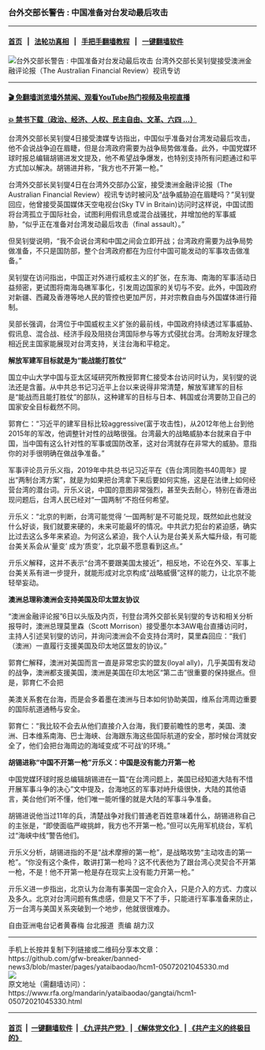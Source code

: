 ### 台外交部长警告 : 中国准备对台发动最后攻击
------------------------

#### [首页](https://github.com/gfw-breaker/banned-news3/blob/master/README.md) &nbsp;&nbsp;|&nbsp;&nbsp; [法轮功真相](https://github.com/begood0513/basic/blob/master/README.md)  &nbsp;&nbsp;|&nbsp;&nbsp; [手把手翻墙教程](https://github.com/gfw-breaker/guides/wiki)  &nbsp;&nbsp;|&nbsp;&nbsp; [一键翻墙软件](https://github.com/gfw-breaker/nogfw/blob/master/README.md)  



<div id="headerimg">
 <img alt="台外交部长警告 : 中国准备对台发动最后攻击" src="https://www.rfa.org/mandarin/yataibaodao/gangtai/hcm1-05072021045330.html/@@images/ff190bb5-6f04-41a6-8fdc-e48c78ef60f1.jpeg" title="台外交部长警告 : 中国准备对台发动最后攻击"/>
 <span class="lead_image_caption">
  台湾外交部长吴钊燮接受澳洲金融评论报（The Australian Financial Review）视讯专访
 </span>
 <!-- zoomattribute -->
</div>

<hr/>


#### [ 🎬  免翻墙浏览墙外禁闻、观看YouTube热门视频及电视直播](https://github.com/gfw-breaker/HelloWorld)

#### [ 💥  禁书下载（政治、经济、人权、民主自由、文革、六四 ...）](https://github.com/gfw-breaker/books/blob/master/README.md)

<div id="storytext">
 <p>
  台湾外交部长吴钊燮4日接受澳媒专访指出，中国似乎准备对台湾发动最后攻击，他不会说战争迫在眉睫，但是台湾政府需要为战争局势做准备。此外，中国党媒环球时报总编辑胡锡进发文提及，他不希望战争爆发，也特别支持所有问题通过和平方式加以解决。胡锡进并称，“我方也不开第一枪。”
 </p>
 <p>
  台湾外交部长吴钊燮4日在台湾外交部办公室，接受澳洲金融评论报（The Australian Financial Review）视讯专访时被问及“战争威胁迫在眉睫吗？”吴钊燮回应，他曾接受英国媒体天空电视台(Sky TV in Britain)访问时这样说，中国试图将台湾孤立于国际社会，试图利用假讯息或混合战骚扰，并增加他的军事威胁，“似乎正在准备对台湾发动最后攻击（final assault）。”
 </p>
 <p>
  但吴钊燮说明，“我不会说台湾和中国之间会立即开战；台湾政府需要为战争局势做准备，不只是国防部，整个台湾政府都在为应付中国可能发动的军事攻击做准备。”
 </p>
 <p>
 </p>
 <p>
  吴钊燮在访问指出，中国正对外进行威权主义的扩张，在东海、南海的军事活动日益频密，更试图将南海岛礁军事化，引发周边国家的关切与不安。此外，中国政府对新疆、西藏及香港等地人民的管控也更加严厉，并对宗教自由与外国媒体进行箝制。
 </p>
 <p>
 </p>
 <p>
  吴部长强调，台湾位于中国威权主义扩张的最前线，中国政府持续透过军事威胁、假讯息、混合战、经济手段及阻挠台湾国际参与等方式侵扰台湾。台湾盼友好理念相近民主国家能展现对台湾支持，关注台海和平稳定。
 </p>
 <p>
 </p>
 <p>
  <strong>
   解放军建军目标就是为“能战能打胜仗”
  </strong>
 </p>
 <p>
 </p>
 <p>
  国立中山大学中国与亚太区域研究所教授郭育仁接受本台访问时认为，吴钊燮的说法还是含蓄。从中共总书记习近平上台以来说得非常清楚，解放军建军的目标是“能战而且能打胜仗”的部队，这种建军的目标与日本、韩国或台湾要防卫自己的国家安全目标截然不同。
 </p>
 <p>
 </p>
 <p>
  郭育仁：“习近平的建军目标比较aggressive(富于攻击性)，从2012年他上台到他2015年的军改，他调整针对性的战略很强。台湾最大的战略威胁本台就来自于中国，当中国有这么针对性的军事或国防改革，这对台湾就存在非常大的威胁。意指你的对手很明确在做战争准备。”
 </p>
 <p>
 </p>
 <p>
  军事评论员亓乐义指，2019年中共总书记习近平在《告台湾同胞书40周年》提出“两制台湾方案”，就是为如果把台湾拿下来后要如何实施，这是在法律上如何经营台湾的潜台词。亓乐义说，中国的意图非常强烈，甚至失去耐心，特别在香港出现问题后，台湾人民已经对“一国两制”不抱任何希望。
 </p>
 <p>
 </p>
 <p>
 </p>
 <p>
  亓乐义：“北京的判断，台湾可能觉得 ‘一国两制’是不可能兑现，既然如此也就没什么好谈，我们就要来硬的，未来可能最坏的情况。中共武力犯台的紧迫感，确实比过去这么多年来紧迫。为何这么紧迫，我个人认为是台美关系大幅升级，有可能台美关系会从‘量变’ 成为’质变’，北京最不愿意看到这点。”
 </p>
 <p>
 </p>
 <p>
  亓乐义解释，这并不表示“台湾不要跟美国太接近”，相反地，不论在外交、军事上台美关系有进一步提升，就能形成对北京构成“战略威慑”这样的能力，让北京不能轻举妄动。
 </p>
 <p>
 </p>
 <p>
  <strong>
   澳洲总理称澳洲会支持美国及印太盟友协议
  </strong>
 </p>
 <p>
 </p>
 <p>
 </p>
 <p>
  “澳洲金融评论报”6日以头版及内页，刊登台湾外交部长吴钊燮的专访和相关分析报导时，澳洲总理莫里森（Scott Morrison）接受墨尔本3AW电台直播访问时，主持人引述吴钊燮的访问，并询问澳洲会不会支持台湾时，莫里森回应：“我们（澳洲）一直履行支援美国及印太地区盟友的协议。”
 </p>
 <p>
 </p>
 <p>
  郭育仁解释，澳洲对美国而言一直是非常忠实的盟友(loyal ally)，几乎美国有发动的战争，澳洲都支援美国，澳洲是美国在印太地区“第二击”很重要的保持据点。但是，郭育仁不会把
 </p>
 <p>
  美澳关系套在台海，而是会多着墨在澳洲与日本如何协助美国，维系台湾周边重要的国际航道通畅与安全。
 </p>
 <p>
 </p>
 <p>
  郭育仁：“我比较不会去从他们直接介入台海，我们要前瞻性的思考，美国、澳洲、日本维系南海、巴士海峡、台海跟东海这些国际航道的安全，那时候台湾就安全了，他们会把台海周边的海域变成’不可战’的环境。”
 </p>
 <p>
 </p>
 <p>
  <strong>
   胡锡进称“中国不开第一枪”亓乐义：中国是没有能力开第一枪
  </strong>
 </p>
 <p>
 </p>
 <p>
  中国党媒环球时报总编辑胡锡进在一篇“在台湾问题上，美国已经知道大陆有不惜开展军事斗争的决心”文中提及，台海地区的军事对峙升级很快，大陆的其他语言，美台他们听不懂，他们唯一能听懂的就是大陆的军事斗争准备。
 </p>
 <p>
 </p>
 <p>
  胡锡进说他当过11年的兵，清楚战争对我们普通老百姓意味着什么，胡锡进称自己的主张是，“即使面临严峻挑衅，我方也不开第一枪。”但可以先用军机绕台，军机过“海峡中线”警告他们。
 </p>
 <p>
 </p>
 <p>
  亓乐义分析，胡锡进指的不是“战术摩擦的第一枪”，是战略攻势“主动攻击的第一枪”。“你没有这个条件，敢讲打第一枪吗？这不代表他为了跟台湾心灵契合不开第一枪，不是！他不开第一枪是存在现实上没有能力开第一枪。”
 </p>
 <p>
 </p>
 <p>
  亓乐义进一步指出，北京认为台海有事美国一定会介入，只是介入的方式、力度以及多久。北京对台湾问题有焦虑感，但是又下不了手，只能进行军事准备来防止，万一台湾与美国关系突破到一个地步，他就很很难办。
 </p>
 <p>
 </p>
 <p>
  自由亚洲电台记者黄春梅 台北报道  责编 胡力汉
 </p>
 <p>
 </p>
</div>

<hr/>
手机上长按并复制下列链接或二维码分享本文章：<br/>
https://github.com/gfw-breaker/banned-news3/blob/master/pages/yataibaodao/hcm1-05072021045330.md <br/>
<a href='https://github.com/gfw-breaker/banned-news3/blob/master/pages/yataibaodao/hcm1-05072021045330.md'><img src='https://github.com/gfw-breaker/banned-news3/blob/master/pages/yataibaodao/hcm1-05072021045330.md.png'/></a> <br/>
原文地址（需翻墙访问）：https://www.rfa.org/mandarin/yataibaodao/gangtai/hcm1-05072021045330.html


------------------------
#### [首页](https://github.com/gfw-breaker/banned-news3/blob/master/README.md) &nbsp;|&nbsp; [一键翻墙软件](https://github.com/gfw-breaker/nogfw/blob/master/README.md) &nbsp;| [《九评共产党》](https://github.com/gfw-breaker/9ping.md/blob/master/README.md#九评之一评共产党是什么) | [《解体党文化》](https://github.com/gfw-breaker/jtdwh.md/blob/master/README.md) | [《共产主义的终极目的》](https://github.com/gfw-breaker/gczydzjmd.md/blob/master/README.md)


<img src='http://gfw-breaker.win/banned-news3/pages/yataibaodao/hcm1-05072021045330.md' width='0px' height='0px'/>